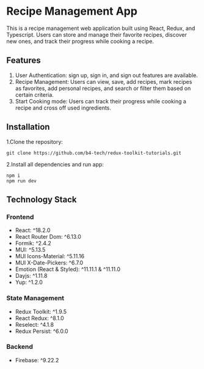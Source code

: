 # Recipe Management App

This is a recipe management web application built using React, Redux, and Typescript. Users can store and manage their favorite recipes, discover new ones, and track their progress while cooking a recipe.

## Features
1. User Authentication: sign up, sign in, and sign out features are available.
2. Recipe Management: Users can view, save, add recipes, mark recipes as favorites, add personal recipes, and search or filter them based on certain criteria.
3. Start Cooking mode: Users can track their progress while cooking a recipe and cross off used ingredients.

## Installation
1.Clone the repository:
```
git clone https://github.com/b4-tech/redux-toolkit-tutorials.git
```

2.Install all dependencies and run app:
```
npm i
npm run dev
```

## Technology Stack

### Frontend
- React: ^18.2.0
- React Router Dom: ^6.13.0
- Formik: ^2.4.2
- MUI: ^5.13.5
- MUI Icons-Material: ^5.11.16
- MUI X-Date-Pickers: ^6.7.0
- Emotion (React & Styled): ^11.11.1 & ^11.11.0
- Dayjs: ^1.11.8
- Yup: ^1.2.0

### State Management
- Redux Toolkit: ^1.9.5
- React Redux: ^8.1.0
- Reselect: ^4.1.8
- Redux Persist: ^6.0.0

### Backend
- Firebase: ^9.22.2
